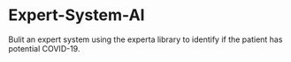 # Expert-System-AI
Bulit an expert system using the experta library to identify if the patient has potential COVID-19.
